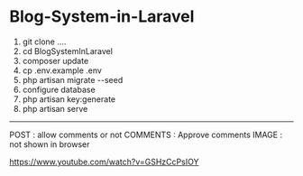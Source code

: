 # Blog-System-in-Laravel

1. git clone ....
2. cd BlogSystemInLaravel
3. composer update
4. cp .env.example .env
5. php artisan migrate --seed
6. configure database
7. php artisan key:generate
8. php artisan serve

______________________________________

POST : allow comments or not
COMMENTS : Approve comments
IMAGE : not shown in browser


https://www.youtube.com/watch?v=GSHzCcPsIOY
